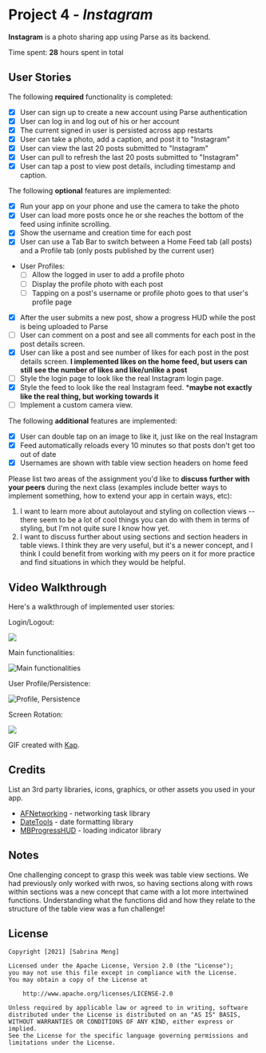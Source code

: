 # Project 4 - *Instagram*

**Instagram** is a photo sharing app using Parse as its backend.

Time spent: **28** hours spent in total

## User Stories

The following **required** functionality is completed:

- [X] User can sign up to create a new account using Parse authentication
- [X] User can log in and log out of his or her account
- [X] The current signed in user is persisted across app restarts
- [X] User can take a photo, add a caption, and post it to "Instagram"
- [X] User can view the last 20 posts submitted to "Instagram"
- [X] User can pull to refresh the last 20 posts submitted to "Instagram"
- [X] User can tap a post to view post details, including timestamp and caption.

The following **optional** features are implemented:

- [X] Run your app on your phone and use the camera to take the photo
- [X] User can load more posts once he or she reaches the bottom of the feed using infinite scrolling.
- [X] Show the username and creation time for each post
- [X] User can use a Tab Bar to switch between a Home Feed tab (all posts) and a Profile tab (only posts published by the current user)
- User Profiles:
  - [ ] Allow the logged in user to add a profile photo
  - [ ] Display the profile photo with each post
  - [ ] Tapping on a post's username or profile photo goes to that user's profile page
- [X] After the user submits a new post, show a progress HUD while the post is being uploaded to Parse
- [ ] User can comment on a post and see all comments for each post in the post details screen.
- [X] User can like a post and see number of likes for each post in the post details screen. **I implemented likes on the home feed, but users can still see the number of likes and like/unlike a post**
- [ ] Style the login page to look like the real Instagram login page.
- [X] Style the feed to look like the real Instagram feed. ***maybe not exactly like the real thing, but working towards it**
- [ ] Implement a custom camera view.

The following **additional** features are implemented:

- [X] User can double tap on an image to like it, just like on the real Instagram
- [X] Feed automatically reloads every 10 minutes so that posts don't get too out of date
- [X] Usernames are shown with table view section headers on home feed

Please list two areas of the assignment you'd like to **discuss further with your peers** during the next class (examples include better ways to implement something, how to extend your app in certain ways, etc):

1. I want to learn more about autolayout and styling on collection views -- there seem to be a lot of cool things you can do with them in terms of styling, but I'm not quite sure I know how yet.
2. I want to discuss further about using sections and section headers in table views. I think they are very useful, but it's a newer concept, and I think I could benefit from working with my peers on it for more practice and find situations in which they would be helpful.

## Video Walkthrough

Here's a walkthrough of implemented user stories:

Login/Logout:

![](https://i.imgur.com/J6dFnbc.gif)


Main functionalities:

<img src='insta_main_funcs.gif' title='Main functionalities' width='' alt='Main functionalities' />


User Profile/Persistence:

<img src='insta_profile_persistence.gif' title='Profile, Persistence' width='' alt='Profile, Persistence' />


Screen Rotation:

![](https://i.imgur.com/7MBjwqm.gif)


GIF created with [Kap](https://getkap.co/).

## Credits

List an 3rd party libraries, icons, graphics, or other assets you used in your app.

- [AFNetworking](https://github.com/AFNetworking/AFNetworking) - networking task library
- [DateTools](https://github.com/MatthewYork/DateTools) - date formatting library
- [MBProgressHUD](https://github.com/jdg/MBProgressHUD) - loading indicator library


## Notes

One challenging concept to grasp this week was table view sections. We had previously only worked with rwos, so having sections along with rows within sections was a new concept that came with a lot more intertwined functions. Understanding what the functions did and how they relate to the structure of the table view was a fun challenge!

## License

    Copyright [2021] [Sabrina Meng]

    Licensed under the Apache License, Version 2.0 (the "License");
    you may not use this file except in compliance with the License.
    You may obtain a copy of the License at

        http://www.apache.org/licenses/LICENSE-2.0

    Unless required by applicable law or agreed to in writing, software
    distributed under the License is distributed on an "AS IS" BASIS,
    WITHOUT WARRANTIES OR CONDITIONS OF ANY KIND, either express or implied.
    See the License for the specific language governing permissions and
    limitations under the License.
